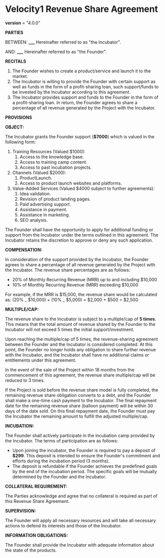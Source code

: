 # Velocity1 Revenue Share Agreement

**version** = "4.0.0"

**PARTIES**

BETWEEN: **\_\_\_**
Hereinafter referred to as "the Incubator".

AND: **\_\_\_**
Hereinafter referred to as "the Founder".

**RECITALS**

1. The Founder wishes to create a product/service and launch it to the market.
2. The Incubator is willing to provide the Founder with certain support as well as funds in the form of a profit-sharing loan, such support/funds to be invested by the Incubator according to this agreement.
3. The Incubator provides support and funds to the Founder in the form of a profit-sharing loan. In return, the Founder agrees to share a percentage of all revenue generated by the Project with the Incubator.

**PROVISIONS**

**OBJECT:**

The Incubator grants the Founder support (**$7000**) which is valued in the following form:

1. Training Resources (Valued $1000):
   1. Access to the knowledge base.
   2. Access to training camp content.
   3. Access to past incubation projects.
2. Channels (Valued $2000):
   1. ProductLaunch.
   2. Access to product launch websites and platforms.
3. Value-Added Services (Valued $4000 subject to further agreements):
   1. Idea validation.
   2. Revision of product landing pages.
   3. Paid advertising support.
   4. Assistance in payment.
   5. Assistance in marketing.
   6. SEO analysis.

The Founder shall have the opportunity to apply for additional funding or support from the Incubator under the terms outlined in this agreement. The Incubator retains the discretion to approve or deny any such application.

**COMPENSATION:**

In consideration of the support provided by the Incubator, the Founder agrees to share a percentage of all revenue generated by the Project with the Incubator. The revenue share percentages are as follows:

- 20% of Monthly Recurring Revenue (MRR) up to and including $10,000
- 10% of Monthly Recurring Revenue (MRR) exceeding $10,000

For example, if the MRR is $15,000, the revenue share would be calculated as:
(20% _ $10,000) + (10% _ $5,000) = $2,000 + $500 = $2,500

**MULTIPLE/CAP:**

The revenue share to the Incubator is subject to a multiple/cap of **5 times**. This means that the total amount of revenue shared by the Founder to the Incubator will not exceed 5 times the initial support/investment.

Upon reaching the multiple/cap of 5 times, the revenue-sharing agreement between the Founder and the Incubator is considered completed. At this point, the Founder no longer holds any obligation to share further revenue with the Incubator, and the Incubator shall have no additional claims or entitlements under this agreement.

In the event of the sale of the Project within 18 months from the commencement of this agreement, the revenue share multiple/cap will be reduced to 3 times.

If the Project is sold before the revenue share model is fully completed, the remaining revenue share obligation converts to a debt, and the Founder shall make a one-time cash payment to the Incubator. The final repayment date for the remaining revenue share (balloon payment) will be within 30 days of the date sold. On this final repayment date, the Founder must pay the Incubator the remaining amount to fulfill the adjusted multiple/cap.

**INCUBATION:**

The Founder shall actively participate in the incubation camp provided by the Incubator. The terms of participation are as follows:

- Upon joining the incubator, the Founder is required to pay a deposit of **$299**. This deposit is intended to ensure the Founder's commitment and efforts during the incubation period (3 months).
- The deposit is refundable if the Founder achieves the predefined goals by the end of the incubation period. The specific goals will be mutually determined by the Founder and the Incubator.

**COLLATERAL REQUIREMENT:**

The Parties acknowledge and agree that no collateral is required as part of this Revenue Share Agreement.

**SUPERVISION:**

The Founder will apply all necessary resources and will take all necessary actions to defend its interests and those of the Incubator.

**INFORMATION OBLIGATIONS:**

The Founder shall provide the Incubator with adequate information about the state of the products.
